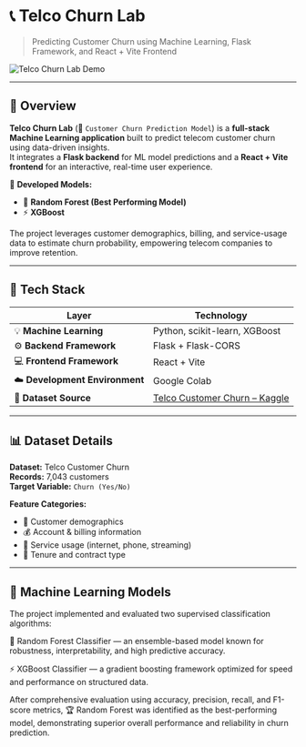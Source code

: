# 📞 Telco Churn Lab  
> Predicting Customer Churn using Machine Learning, Flask Framework, and React + Vite Frontend  

![Telco Churn Lab Demo](https://media.giphy.com/media/v1.Y2lkPTc5MGI3NjExZzVtY3dtZzBuZXA1aW9yMXpqNXZkZ2l4YTFoOHhoMGt4Z3JpOHl4dCZlcD12MV9naWZzX3NlYXJjaCZjdD1n/qgQUggAC3Pfv687qPC/giphy.gif)

---

## 📘 Overview  

**Telco Churn Lab** (📁 `Customer Churn Prediction Model`) is a **full-stack Machine Learning application** built to predict telecom customer churn using data-driven insights.  
It integrates a **Flask backend** for ML model predictions and a **React + Vite frontend** for an interactive, real-time user experience.  

🧠 **Developed Models:**  
- 🌲 **Random Forest (Best Performing Model)**  
- ⚡ **XGBoost**  

The project leverages customer demographics, billing, and service-usage data to estimate churn probability, empowering telecom companies to improve retention.  

---

## 🧩 Tech Stack  

| Layer | Technology |
|-------|-------------|
| 💡 **Machine Learning** | Python, scikit-learn, XGBoost |
| ⚙️ **Backend Framework** | Flask + Flask-CORS |
| 💻 **Frontend Framework** | React + Vite |
| ☁️ **Development Environment** | Google Colab |
| 📂 **Dataset Source** | [Telco Customer Churn – Kaggle](https://www.kaggle.com/datasets/blastchar/telco-customer-churn) |

---

## 📊 Dataset Details  

**Dataset:** Telco Customer Churn  
**Records:** 7,043 customers  
**Target Variable:** `Churn (Yes/No)`  

**Feature Categories:**
- 👤 Customer demographics  
- 💰 Account & billing information  
- 📡 Service usage (internet, phone, streaming)  
- 📆 Tenure and contract type  

---

## 🤖 Machine Learning Models

The project implemented and evaluated two supervised classification algorithms:

🌲 Random Forest Classifier — an ensemble-based model known for robustness, interpretability, and high predictive accuracy.

⚡ XGBoost Classifier — a gradient boosting framework optimized for speed and performance on structured data.

After comprehensive evaluation using accuracy, precision, recall, and F1-score metrics,
🏆 Random Forest was identified as the best-performing model, demonstrating superior overall performance and reliability in churn prediction.
